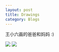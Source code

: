 ```yaml
---
layout: post 
title: Drawings
category: Blogs 
---
```

王小六画的爸爸和妈妈 :) <br/>

![]({{site.url}}/photos/2014/2014-12-06-3.jpg)
![]({{site.url}}/photos/2014/2014-12-06-2.jpg)



